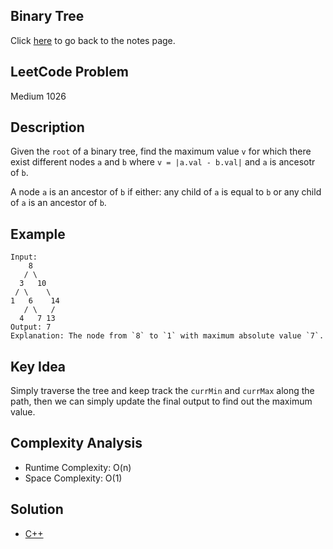 ## Binary Tree
Click [here](../notes.md) to go back to the notes page.

## LeetCode Problem
Medium 1026

## Description
Given the `root` of a binary tree, find the maximum value `v` for which there exist different nodes `a` and `b` where `v = |a.val - b.val|` and `a` is ancesotr of `b`.

A node `a` is an ancestor of `b` if either: any child of `a` is equal to `b` or any child of `a` is an ancestor of `b`.

## Example
```
Input:
    8
   / \
  3   10
 / \    \
1   6    14
   / \   /
  4   7 13
Output: 7
Explanation: The node from `8` to `1` with maximum absolute value `7`.
```

## Key Idea
Simply traverse the tree and keep track the `currMin` and `currMax` along the path, then we can simply update the final output to find out the maximum value.

## Complexity Analysis
- Runtime Complexity: O(n)
- Space Complexity: O(1)

## Solution
- [C++](solution.cpp)